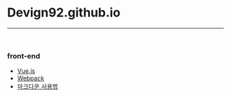 # Devign92.github.io

---

<br />

### front-end

* [Vue.js](https://github.com/banziha104/Vue.js)
* [Webpack](https://github.com/banziha104/WepPack)
* [마크다운 사용법](https://gist.github.com/ihoneymon/652be052a0727ad59601)

